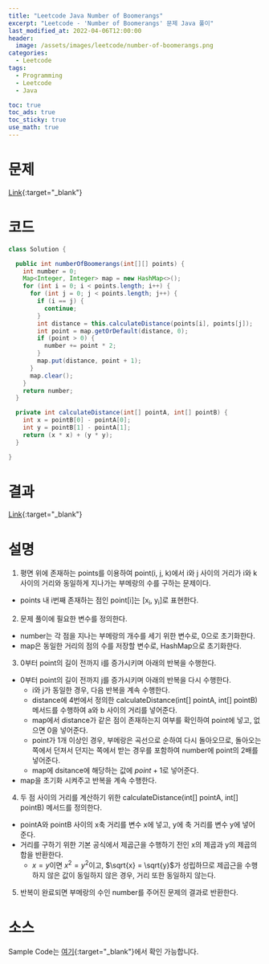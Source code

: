 ```yaml
---
title: "Leetcode Java Number of Boomerangs"
excerpt: "Leetcode - 'Number of Boomerangs' 문제 Java 풀이"
last_modified_at: 2022-04-06T12:00:00
header:
  image: /assets/images/leetcode/number-of-boomerangs.png
categories:
  - Leetcode
tags:
  - Programming
  - Leetcode
  - Java

toc: true
toc_ads: true
toc_sticky: true
use_math: true
---
```

# 문제
[Link](https://leetcode.com/problems/number-of-boomerangs/){:target="_blank"}

# 코드
```java
class Solution {

  public int numberOfBoomerangs(int[][] points) {
    int number = 0;
    Map<Integer, Integer> map = new HashMap<>();
    for (int i = 0; i < points.length; i++) {
      for (int j = 0; j < points.length; j++) {
        if (i == j) {
          continue;
        }
        int distance = this.calculateDistance(points[i], points[j]);
        int point = map.getOrDefault(distance, 0);
        if (point > 0) {
          number += point * 2;
        }
        map.put(distance, point + 1);
      }
      map.clear();
    }
    return number;
  }

  private int calculateDistance(int[] pointA, int[] pointB) {
    int x = pointB[0] - pointA[0];
    int y = pointB[1] - pointA[1];
    return (x * x) + (y * y);
  }

}
```

# 결과
[Link](https://leetcode.com/submissions/detail/674759531/){:target="_blank"}

# 설명
1. 평면 위에 존재하는 points를 이용하여 point(i, j, k)에서 i와 j 사이의 거리가 i와 k 사이의 거리와 동일하게 지나가는 부메랑의 수를 구하는 문제이다.
- points 내 i번째 존재하는 점인 point[i]는 [x<sub>i</sub>, y<sub>i</sub>]로 표현한다.

2. 문제 풀이에 필요한 변수를 정의한다.
- number는 각 점을 지나는 부메랑의 개수를 세기 위한 변수로, 0으로 초기화한다.
- map은 동일한 거리의 점의 수를 저장할 변수로, HashMap으로 초기화한다.

3. 0부터 point의 길이 전까지 i를 증가시키며 아래의 반복을 수행한다.
- 0부터 point의 길이 전까지 j를 증가시키며 아래의 반복을 다시 수행한다.
  - i와 j가 동일한 경우, 다음 반복을 계속 수행한다.
  - distance에 4번에서 정의한 calculateDistance(int[] pointA, int[] pointB) 메서드를 수행하여 a와 b 사이의 거리를 넣어준다.
  - map에서 distance가 같은 점이 존재하는지 여부를 확인하여 point에 넣고, 없으면 0을 넣어준다.
  - point가 1개 이상인 경우, 부메랑은 곡선으로 순하여 다시 돌아오므로, 돌아오는 쪽에서 던져서 던지는 쪽에서 받는 경우를 포함하여 number에 point의 2배를 넣어준다.
  - map에 dsitance에 해당하는 값에 $point + 1$로 넣어준다.
- map을 초기화 시켜주고 반복을 계속 수행한다.

4. 두 점 사이의 거리를 계산하기 위한 calculateDistance(int[] pointA, int[] pointB) 메서드를 정의한다.
- pointA와 pointB 사이의 x축 거리를 변수 x에 넣고, y에 축 거리를 변수 y에 넣어준다.
- 거리를 구하기 위한 기본 공식에서 제곱근을 수행하기 전인 x의 제곱과 y의 제곱의 합을 반환한다.
  - $x = y$이면 $x^2 = y^2$이고, $\sqrt{x} = \sqrt{y}$가 성립하므로 제곱근을 수행하지 않은 값이 동일하지 않은 경우, 거리 또한 동일하지 않는다.

5. 반복이 완료되면 부메랑의 수인 number를 주어진 문제의 결과로 반환한다.

# 소스
Sample Code는 [여기](https://github.com/GracefulSoul/leetcode/blob/master/src/main/java/gracefulsoul/problems/NumberOfBoomerangs.java){:target="_blank"}에서 확인 가능합니다.